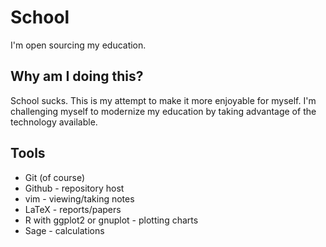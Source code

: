 School
======

I'm open sourcing my education.


Why am I doing this?
--------------------

School sucks. This is my attempt to make it more enjoyable for myself. I'm
challenging myself to modernize my education by taking advantage of the
technology available.


Tools
-----

* Git (of course)
* Github - repository host
* vim - viewing/taking notes
* LaTeX - reports/papers
* R with ggplot2 or gnuplot - plotting charts
* Sage - calculations
